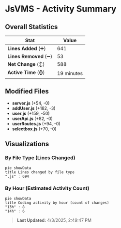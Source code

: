 # JsVMS - Activity Summary 

## Overall Statistics

| Stat                   | Value                                                             |
| ---------------------- | ----------------------------------------------------------------- |
| **Lines Added** (➕)   | 641                                          |
| **Lines Removed** (➖) | 53                                        |
| **Net Change** (↕)    | 588                |
| **Active Time** (⌚)   | 19 minutes |


## Modified Files
- **server.js** (+54, -0)
- **addUser.js** (+182, -3)
- **user.js** (+159, -50)
- **userApi.js** (+82, -0)
- **userRoutes.js** (+94, -0)
- **selectbox.js** (+70, -0)

## Visualizations

### By File Type (Lines Changed)

```mermaid
pie showData
title Lines changed by file type
".js" : 694
```

### By Hour (Estimated Activity Count)

```mermaid
pie showData
title Coding activity by hour (count of changes)
"13h" : 8
"14h" : 6
```


> **Last Updated:** 4/3/2025, 2:49:47 PM